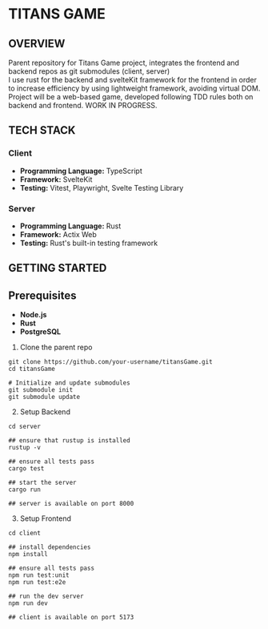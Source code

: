 # TITANS GAME

## OVERVIEW
Parent repository for Titans Game project, integrates the frontend and backend repos as git submodules (client, server) <br />
I use rust for the backend and svelteKit framework for the frontend in order to increase efficiency by using lightweight framework, avoiding virtual DOM. <br />
Project will be a web-based game, developed following TDD rules both on backend and frontend.
WORK IN PROGRESS.

## TECH STACK
### Client
- **Programming Language:** TypeScript
- **Framework:** SvelteKit
- **Testing:** Vitest, Playwright, Svelte Testing Library

### Server
- **Programming Language:** Rust
- **Framework:** Actix Web
- **Testing:** Rust's built-in testing framework

## GETTING STARTED
## Prerequisites
- **Node.js**
- **Rust**
- **PostgreSQL**

1. Clone the parent repo
```
git clone https://github.com/your-username/titansGame.git
cd titansGame

# Initialize and update submodules
git submodule init
git submodule update

```

2. Setup Backend
```
cd server

## ensure that rustup is installed
rustup -v

## ensure all tests pass
cargo test

## start the server
cargo run

## server is available on port 8000
```

3. Setup Frontend
```
cd client

## install dependencies
npm install

## ensure all tests pass
npm run test:unit
npm run test:e2e

## run the dev server
npm run dev

## client is available on port 5173
```




